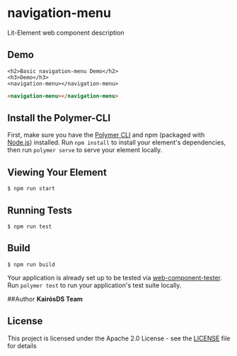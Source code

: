 # navigation-menu

Lit-Element web component description

## Demo

```
<h2>Basic navigation-menu Demo</h2>
<h3>Demo</h3>
<navigation-menu></navigation-menu>

```
<!---
```
<custom-element-demo>
  <template>
    <link rel="import" href="navigation-menu.html">
    <next-code-block></next-code-block>
  </template>
</custom-element-demo>
```
-->
```html
<navigation-menu></navigation-menu>

```
## Install the Polymer-CLI

First, make sure you have the [Polymer CLI](https://www.npmjs.com/package/polymer-cli) and npm (packaged with [Node.js](https://nodejs.org)) installed. Run `npm install` to install your element's dependencies, then run `polymer serve` to serve your element locally.

## Viewing Your Element

```
$ npm run start
```

## Running Tests

```
$ npm run test
```

## Build
```
$ npm run build
```

Your application is already set up to be tested via [web-component-tester](https://github.com/Polymer/web-component-tester). Run `polymer test` to run your application's test suite locally.

##Author
**KairósDS Team**

## License

This project is licensed under the Apache 2.0 License - see the [LICENSE](LICENSE) file for details